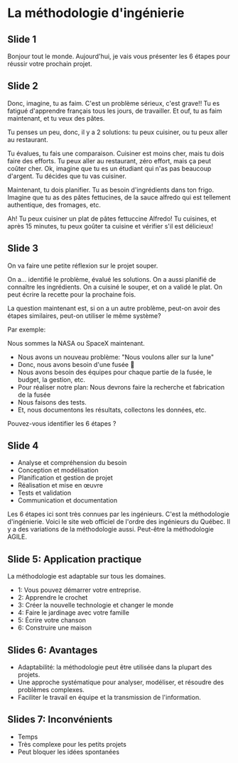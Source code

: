 # **La méthodologie d'ingénierie**

## **Slide 1**

Bonjour tout le monde. Aujourd'hui, je vais vous présenter les 6 étapes pour réussir votre prochain projet.

## **Slide 2**

Donc, imagine, tu as faim. C'est un problème sérieux, c'est grave\!\! Tu es fatigué d'apprendre français tous les jours, de travailler. Et ouf, tu as faim maintenant, et tu veux des pâtes.

Tu penses un peu, donc, il y a 2 solutions: tu peux cuisiner, ou tu peux aller au restaurant.

Tu évalues, tu fais une comparaison. Cuisiner est moins cher, mais tu dois faire des efforts. Tu peux aller au restaurant, zéro effort, mais ça peut coûter cher. Ok, imagine que tu es un étudiant qui n'as pas beaucoup d'argent. Tu décides que tu vas cuisiner.

Maintenant, tu dois planifier. Tu as besoin d'ingrédients dans ton frigo. Imagine que tu as des pâtes fettucines, de la sauce alfredo qui est tellement authentique, des fromages, etc.

Ah\! Tu peux cuisiner un plat de pâtes fettuccine Alfredo\! Tu cuisines, et après 15 minutes, tu peux goûter ta cuisine et vérifier s'il est délicieux\!

## **Slide 3**

On va faire une petite réflexion sur le projet souper.

On a... identifié le problème, évalué les solutions. On a aussi planifié de connaître les ingrédients. On a cuisiné le souper, et on a validé le plat. On peut écrire la recette pour la prochaine fois.

La question maintenant est, si on a un autre problème, peut-on avoir des étapes similaires, peut-on utiliser le même système?

Par exemple:

Nous sommes la NASA ou SpaceX maintenant.

- Nous avons un nouveau problème: "Nous voulons aller sur la lune"
- Donc, nous avons besoin d'une fusée 🚀
- Nous avons besoin des équipes pour chaque partie de la fusée, le budget, la gestion, etc.
- Pour réaliser notre plan: Nous devrons faire la recherche et fabrication de la fusée
- Nous faisons des tests.
- Et, nous documentons les résultats, collectons les données, etc.

Pouvez-vous identifier les 6 étapes ?

## **Slide 4**

- Analyse et compréhension du besoin
- Conception et modélisation
- Planification et gestion de projet
- Réalisation et mise en œuvre
- Tests et validation
- Communication et documentation

Les 6 étapes ici sont très connues par les ingénieurs. C'est la méthodologie d'ingénierie. Voici le site web officiel de l'ordre des ingénieurs du Québec. Il y a des variations de la méthodologie aussi. Peut-être la méthodologie AGILE.

## **Slide 5: Application practique**

La méthodologie est adaptable sur tous les domaines.

- 1: Vous pouvez démarrer votre entreprise.
- 2: Apprendre le crochet
- 3: Créer la nouvelle technologie et changer le monde
- 4: Faire le jardinage avec votre famille
- 5: Écrire votre chanson
- 6: Construire une maison

## **Slides 6: Avantages**

- Adaptabilité: la méthodologie peut être utilisée dans la plupart des projets.
- Une approche systématique pour analyser, modéliser, et résoudre des problèmes complexes.
- Faciliter le travail en équipe et la transmission de l'information.

## **Slides 7: Inconvénients**

- Temps
- Très complexe pour les petits projets
- Peut bloquer les idées spontanées
